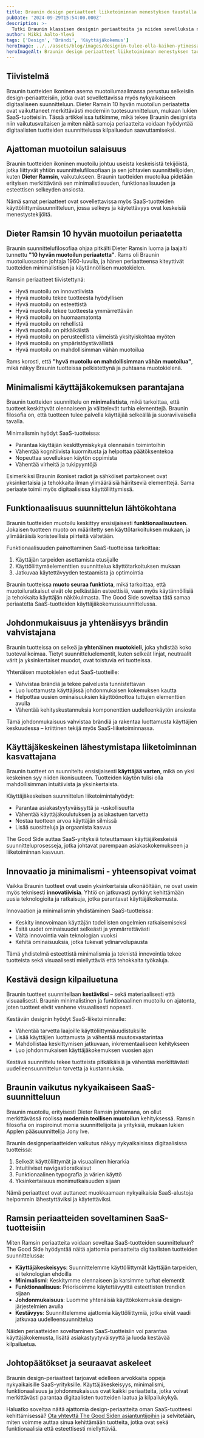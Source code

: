 ```yaml
---
title: Braunin design periaatteet liiketoiminnan menestyksen taustalla
pubDate: '2024-09-29T15:54:00.000Z'
description: >-
  Tutki Braunin klassisen designin periaatteita ja niiden sovelluksia nykyaikaisten SaaS-tuotteiden suunnitteluun. Miten käyttäjäkeskeisyys, minimalismi ja funktionaalisuus luovat ajattomia tuotteita?
author: Mikki Aalto-Ylevä
tags: ['Design', 'Brändi', 'Käyttäjäkokemus']
heroImage: ../../assets/blog/images/designin-tulee-olla-kaiken-ytimessa-v-2/featured.webp
heroImageAlt: Braunin design periaatteet liiketoiminnan menestyksen taustalla
---
```


## Tiivistelmä

Braunin tuotteiden ikoninen asema muotoilumaailmassa perustuu selkeisiin design-periaatteisiin, jotka ovat sovellettavissa myös nykyaikaiseen digitaaliseen suunnitteluun. Dieter Ramsin 10 hyvän muotoilun periaatetta ovat vaikuttaneet merkittävästi moderniin tuotesuunnitteluun, mukaan lukien SaaS-tuotteisiin. Tässä artikkelissa tutkimme, mikä tekee Braunin designista niin vaikutusvaltaisen ja miten näitä samoja periaatteita voidaan hyödyntää digitaalisten tuotteiden suunnittelussa kilpailuedun saavuttamiseksi.

## Ajattoman muotoilun salaisuus

Braunin tuotteiden ikoninen muotoilu johtuu useista keskeisistä tekijöistä, jotka liittyvät yhtiön suunnittelufilosofiaan ja sen johtavien suunnittelijoiden, kuten **Dieter Ramsin**, vaikutukseen. Braunin tuotteiden muotoilua pidetään erityisen merkittävänä sen minimalistisuuden, funktionaalisuuden ja esteettisen selkeyden ansiosta.

Nämä samat periaatteet ovat sovellettavissa myös SaaS-tuotteiden käyttöliittymäsuunnitteluun, jossa selkeys ja käytettävyys ovat keskeisiä menestystekijöitä.

## Dieter Ramsin 10 hyvän muotoilun periaatetta

Braunin suunnittelufilosofiaa ohjaa pitkälti Dieter Ramsin luoma ja laajalti tunnettu **"10 hyvän muotoilun periaatetta"**. Rams oli Braunin muotoiluosaston johtaja 1960-luvulla, ja hänen periaatteensa kiteyttivät tuotteiden minimalistisen ja käytännöllisen muotokielen.

Ramsin periaatteet tiivistettynä:

- Hyvä muotoilu on innovatiivista
- Hyvä muotoilu tekee tuotteesta hyödyllisen
- Hyvä muotoilu on esteettistä
- Hyvä muotoilu tekee tuotteesta ymmärrettävän
- Hyvä muotoilu on huomaamatonta
- Hyvä muotoilu on rehellistä
- Hyvä muotoilu on pitkäikäistä
- Hyvä muotoilu on perusteellista viimeistä yksityiskohtaa myöten
- Hyvä muotoilu on ympäristöystävällistä
- Hyvä muotoilu on mahdollisimman vähän muotoilua

Rams korosti, että **"hyvä muotoilu on mahdollisimman vähän muotoilua"**, mikä näkyy Braunin tuotteissa pelkistettynä ja puhtaana muotokielenä.

## Minimalismi käyttäjäkokemuksen parantajana

Braunin tuotteiden suunnittelu on **minimalistista**, mikä tarkoittaa, että tuotteet keskittyvät olennaiseen ja välttelevät turhia elementtejä. Braunin filosofia on, että tuotteen tulee palvella käyttäjää selkeällä ja suoraviivaisella tavalla.

Minimalismin hyödyt SaaS-tuotteissa:

- Parantaa käyttäjän keskittymiskykyä olennaisiin toimintoihin
- Vähentää kognitiivista kuormitusta ja helpottaa päätöksentekoa
- Nopeuttaa sovelluksen käytön oppimista
- Vähentää virheitä ja tukipyyntöjä

Esimerkiksi Braunin ikoniset radiot ja sähköiset partakoneet ovat yksinkertaisia ja tehokkaita ilman ylimääräisiä häiritseviä elementtejä. Sama periaate toimii myös digitaalisissa käyttöliittymissä.

## Funktionaalisuus suunnittelun lähtökohtana

Braunin tuotteiden muotoilu keskittyy ensisijaisesti **funktionaalisuuteen**. Jokaisen tuotteen muoto on määritetty sen käyttötarkoituksen mukaan, ja ylimääräisiä koristeellisia piirteitä vältetään.

Funktionaalisuuden painottaminen SaaS-tuotteissa tarkoittaa:

1. Käyttäjän tarpeiden asettamista etusijalle
2. Käyttöliittymäelementtien suunnittelua käyttötarkoituksen mukaan
3. Jatkuvaa käytettävyyden testaamista ja optimointia

Braunin tuotteissa **muoto seuraa funktiota**, mikä tarkoittaa, että muotoiluratkaisut eivät ole pelkästään esteettisiä, vaan myös käytännöllisiä ja tehokkaita käyttäjän näkökulmasta. The Good Side soveltaa tätä samaa periaatetta SaaS-tuotteiden käyttäjäkokemussuunnittelussa.

## Johdonmukaisuus ja yhtenäisyys brändin vahvistajana

Braunin tuotteissa on selkeä ja **yhtenäinen muotokieli**, joka yhdistää koko tuotevalikoimaa. Tietyt suunnitteluelementit, kuten selkeät linjat, neutraalit värit ja yksinkertaiset muodot, ovat toistuvia eri tuotteissa.

Yhtenäisen muotokielen edut SaaS-tuotteille:

- Vahvistaa brändiä ja tekee palvelusta tunnistettavan
- Luo luottamusta käyttäjissä johdonmukaisen kokemuksen kautta
- Helpottaa uusien ominaisuuksien käyttöönottoa tuttujen elementtien avulla
- Vähentää kehityskustannuksia komponenttien uudelleenkäytön ansiosta

Tämä johdonmukaisuus vahvistaa brändiä ja rakentaa luottamusta käyttäjien keskuudessa – kriittinen tekijä myös SaaS-liiketoiminnassa.

## Käyttäjäkeskeinen lähestymistapa liiketoiminnan kasvattajana

Braunin tuotteet on suunniteltu ensisijaisesti **käyttäjää varten**, mikä on yksi keskeinen syy niiden ikonisuuteen. Tuotteiden käytön tulisi olla mahdollisimman intuitiivista ja yksinkertaista.

Käyttäjäkeskeisen suunnittelun liiketoimintahyödyt:

- Parantaa asiakastyytyväisyyttä ja -uskollisuutta
- Vähentää käyttäjäkoulutuksen ja asiakastuen tarvetta
- Nostaa tuotteen arvoa käyttäjän silmissä
- Lisää suositteluja ja orgaanista kasvua

The Good Side auttaa SaaS-yrityksiä toteuttamaan käyttäjäkeskeisiä suunnitteluprosesseja, jotka johtavat parempaan asiakaskokemukseen ja liiketoiminnan kasvuun.

## Innovaatio ja minimalismi - yhteensopivat voimat

Vaikka Braunin tuotteet ovat usein yksinkertaisia ulkonäöltään, ne ovat usein myös teknisesti **innovatiivisia**. Yhtiö on jatkuvasti pyrkinyt kehittämään uusia teknologioita ja ratkaisuja, jotka parantavat käyttäjäkokemusta.

Innovaation ja minimalismin yhdistäminen SaaS-tuotteissa:

- Keskity innovoimaan käyttäjän todellisten ongelmien ratkaisemiseksi
- Esitä uudet ominaisuudet selkeästi ja ymmärrettävästi
- Vältä innovointia vain teknologian vuoksi
- Kehitä ominaisuuksia, jotka tukevat ydinarvolupausta

Tämä yhdistelmä esteettistä minimalismia ja teknistä innovointia tekee tuotteista sekä visuaalisesti miellyttäviä että tehokkaita työkaluja.

## Kestävä design kilpailuetuna

Braunin tuotteet suunnitellaan **kestäviksi** – sekä materiaalisesti että visuaalisesti. Braunin minimalistinen ja funktionaalinen muotoilu on ajatonta, joten tuotteet eivät vanhene visuaalisesti nopeasti.

Kestävän designin hyödyt SaaS-liiketoiminnalle:

- Vähentää tarvetta laajoille käyttöliittymäuudistuksille
- Lisää käyttäjien luottamusta ja vähentää muutosvastarintaa
- Mahdollistaa keskittymisen jatkuvaan, inkrementaaliseen kehitykseen
- Luo johdonmukaisen käyttäjäkokemuksen vuosien ajan

Kestävä suunnittelu tekee tuotteista pitkäikäisiä ja vähentää merkittävästi uudelleensuunnittelun tarvetta ja kustannuksia.

## Braunin vaikutus nykyaikaiseen SaaS-suunnitteluun

Braunin muotoilu, erityisesti Dieter Ramsin johtamana, on ollut merkittävässä roolissa **modernin teollisen muotoilun** kehityksessä. Ramsin filosofia on inspiroinut monia suunnittelijoita ja yrityksiä, mukaan lukien Applen pääsuunnittelija Jony Ive.

Braunin designperiaatteiden vaikutus näkyy nykyaikaisissa digitaalisissa tuotteissa:

1. Selkeät käyttöliittymät ja visuaalinen hierarkia
2. Intuitiiviset navigaatioratkaisut
3. Funktionaalinen typografia ja värien käyttö
4. Yksinkertaisuus monimutkaisuuden sijaan

Nämä periaatteet ovat auttaneet muokkaamaan nykyaikaisia SaaS-alustoja helpommin lähestyttäviksi ja käytettäviksi.

## Ramsin periaatteiden soveltaminen SaaS-tuotteisiin

Miten Ramsin periaatteita voidaan soveltaa SaaS-tuotteiden suunnitteluun? The Good Side hyödyntää näitä ajattomia periaatteita digitaalisten tuotteiden suunnittelussa:

- **Käyttäjäkeskeisyys**: Suunnittelemme käyttöliittymät käyttäjän tarpeiden, ei teknologian ehdoilla
- **Minimalismi**: Keskitymme olennaiseen ja karsimme turhat elementit
- **Funktionaalisuus**: Priorisoimme käytettävyyttä esteettisten trendien sijaan
- **Johdonmukaisuus**: Luomme yhtenäisiä käyttökokemuksia design-järjestelmien avulla
- **Kestävyys**: Suunnittelemme ajattomia käyttöliittymiä, jotka eivät vaadi jatkuvaa uudelleensuunnittelua

Näiden periaatteiden soveltaminen SaaS-tuotteisiin voi parantaa käyttäjäkokemusta, lisätä asiakastyytyväisyyttä ja luoda kestävää kilpailuetua.

## Johtopäätökset ja seuraavat askeleet

Braunin design-periaatteet tarjoavat edelleen arvokkaita oppeja nykyaikaisille SaaS-yrityksille. Käyttäjäkeskeisyys, minimalismi, funktionaalisuus ja johdonmukaisuus ovat kaikki periaatteita, jotka voivat merkittävästi parantaa digitaalisten tuotteiden laatua ja kilpailukykyä.

Haluatko soveltaa näitä ajattomia design-periaatteita oman SaaS-tuotteesi kehittämisessä? [Ota yhteyttä The Good Siden asiantuntijoihin](/fi/contact) ja selvitetään, miten voimme auttaa sinua kehittämään tuotteita, jotka ovat sekä funktionaalisia että esteettisesti miellyttäviä.
